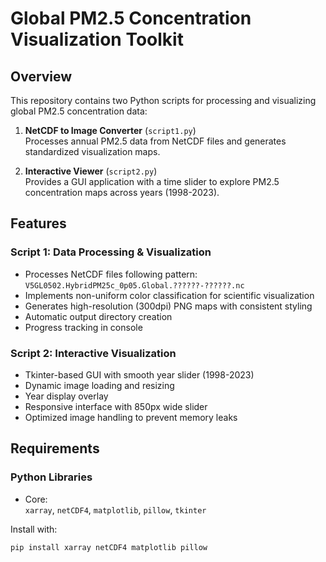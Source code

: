 # Global PM2.5 Concentration Visualization Toolkit

## Overview
This repository contains two Python scripts for processing and visualizing global PM2.5 concentration data:

1. **NetCDF to Image Converter** (`script1.py`)  
   Processes annual PM2.5 data from NetCDF files and generates standardized visualization maps.

2. **Interactive Viewer** (`script2.py`)  
   Provides a GUI application with a time slider to explore PM2.5 concentration maps across years (1998-2023).

## Features
### Script 1: Data Processing & Visualization
- Processes NetCDF files following pattern: `V5GL0502.HybridPM25c_0p05.Global.??????-??????.nc`
- Implements non-uniform color classification for scientific visualization
- Generates high-resolution (300dpi) PNG maps with consistent styling
- Automatic output directory creation
- Progress tracking in console

### Script 2: Interactive Visualization
- Tkinter-based GUI with smooth year slider (1998-2023)
- Dynamic image loading and resizing
- Year display overlay
- Responsive interface with 850px wide slider
- Optimized image handling to prevent memory leaks

## Requirements
### Python Libraries
- Core:  
  `xarray`, `netCDF4`, `matplotlib`, `pillow`, `tkinter`

Install with:
```bash
pip install xarray netCDF4 matplotlib pillow